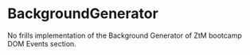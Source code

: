 # BackgroundGenerator
No frills implementation of the Background Generator of ZtM bootcamp DOM Events section.
